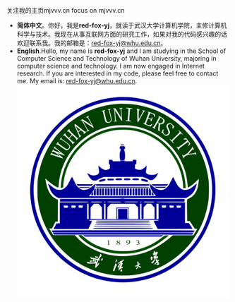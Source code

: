 关注我的主页mjvvv.cn
focus on mjvvv.cn

- **简体中文**。你好，我是**red-fox-yj**，就读于武汉大学计算机学院，主修计算机科学与技术。我现在从事互联网方面的研究工作，如果对我的代码感兴趣的话欢迎联系我。我的邮箱是：red-fox-yj@whu.edu.cn。
- **English**.Hello, my name is **red-fox-yj** and I am studying in the School of Computer Science and Technology of Wuhan University, majoring in computer science and technology. I am now engaged in Internet research. If you are interested in my code, please feel free to contact me. My email is: red-fox-yj@whu.edu.cn.
![1200px-WHULogo.svg](https://raw.githubusercontent.com/red-fox-yj/MarkDownPic/master/typora/20210403103508.png)
<!---
red-fox-yj/red-fox-yj is a ✨ special ✨ repository because its `README.md` (this file) appears on your GitHub profile.
You can click the Preview link to take a look at your changes.
--->
